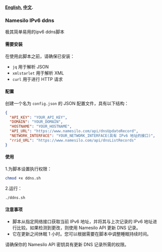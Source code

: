 **[English](README.md), [中文](README_zh.md).**
### Namesilo IPv6 ddns

极其简单易用的ipv6 ddns脚本

#### 需要安装

在使用此脚本之前，请确保已安装：

- `jq` 用于解析 JSON
- `xmlstarlet` 用于解析 XML
- `curl` 用于进行 HTTP 请求

#### 配置

创建一个名为 `config.json` 的 JSON 配置文件，具有以下结构：

```json
{
  "API_KEY": "YOUR_API_KEY",
  "DOMAIN": "YOUR_DOMAIN",
  "HOSTNAME": "YOUR_HOSTNAME",
  "API_URL": "https://www.namesilo.com/api/dnsUpdateRecord",
  "NETWORK_INTERFACE": "YOUR_NETWORK_INTERFACE(具有 IPv6 地址的接口)",
  "rrid_URL": "https://www.namesilo.com/api/dnsListRecords"
}
```
#### 使用
1.为脚本设置执行权限：
```bash
chmod +x ddns.sh
```
2.运行：
```bash
./ddns.sh
```
#### 注意事项
- 脚本从指定网络接口获取当前 IPv6 地址，并将其与上次记录的 IPv6 地址进行比较。如果检测到更改，则使用 Namesilo API 更新 DNS 记录。
- 它在更新之间休眠 1 小时。您可以根据需要在脚本中调整睡眠持续时间。

请确保你的 Namesilo API 密钥具有更新 DNS 记录所需的权限。

